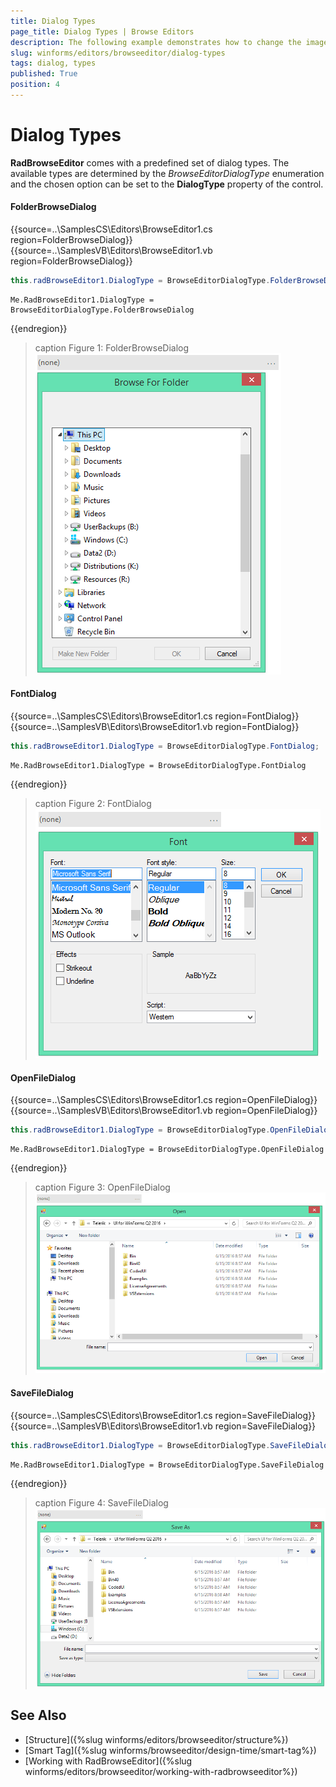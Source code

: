 ```yaml
---
title: Dialog Types
page_title: Dialog Types | Browse Editors
description: The following example demonstrates how to change the image of a RadButton using the RadBrowseEditor.
slug: winforms/editors/browseeditor/dialog-types
tags: dialog, types
published: True
position: 4
---
```


# Dialog Types

__RadBrowseEditor__ comes with a predefined set of dialog types. The available types are determined by the *BrowseEditorDialogType* enumeration and the chosen option can be set to the __DialogType__ property of the control.

#### FolderBrowseDialog

{{source=..\SamplesCS\Editors\BrowseEditor1.cs region=FolderBrowseDialog}} 
{{source=..\SamplesVB\Editors\BrowseEditor1.vb region=FolderBrowseDialog}}
````C#
this.radBrowseEditor1.DialogType = BrowseEditorDialogType.FolderBrowseDialog;

````
````VB.NET
Me.RadBrowseEditor1.DialogType = BrowseEditorDialogType.FolderBrowseDialog

````



{{endregion}}

>caption Figure 1: FolderBrowseDialog
![editors-browse-editor-dialog-types 001](images/editors-browse-editor-dialog-types001.png)

#### FontDialog

{{source=..\SamplesCS\Editors\BrowseEditor1.cs region=FontDialog}} 
{{source=..\SamplesVB\Editors\BrowseEditor1.vb region=FontDialog}}
````C#
this.radBrowseEditor1.DialogType = BrowseEditorDialogType.FontDialog;

````
````VB.NET
Me.RadBrowseEditor1.DialogType = BrowseEditorDialogType.FontDialog

````



{{endregion}}

>caption Figure 2: FontDialog
![editors-browse-editor-dialog-types 002](images/editors-browse-editor-dialog-types002.png)

#### OpenFileDialog

{{source=..\SamplesCS\Editors\BrowseEditor1.cs region=OpenFileDialog}} 
{{source=..\SamplesVB\Editors\BrowseEditor1.vb region=OpenFileDialog}}
````C#
this.radBrowseEditor1.DialogType = BrowseEditorDialogType.OpenFileDialog;

````
````VB.NET
Me.RadBrowseEditor1.DialogType = BrowseEditorDialogType.OpenFileDialog

````



{{endregion}}

>caption Figure 3: OpenFileDialog
![editors-browse-editor-dialog-types 003](images/editors-browse-editor-dialog-types003.png)

#### SaveFileDialog

{{source=..\SamplesCS\Editors\BrowseEditor1.cs region=SaveFileDialog}} 
{{source=..\SamplesVB\Editors\BrowseEditor1.vb region=SaveFileDialog}}
````C#
this.radBrowseEditor1.DialogType = BrowseEditorDialogType.SaveFileDialog;

````
````VB.NET
Me.RadBrowseEditor1.DialogType = BrowseEditorDialogType.SaveFileDialog

````



{{endregion}}

>caption Figure 4: SaveFileDialog
![editors-browse-editor-dialog-types 004](images/editors-browse-editor-dialog-types004.png)

## See Also

* [Structure]({%slug winforms/editors/browseeditor/structure%})
* [Smart Tag]({%slug winforms/browseeditor/design-time/smart-tag%})
* [Working with RadBrowseEditor]({%slug winforms/editors/browseeditor/working-with-radbrowseeditor%})